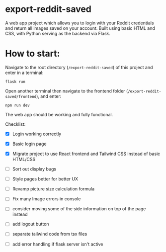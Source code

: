 # export-reddit-saved

A web app project which allows you to login with your Reddit credentials and return all images saved on your account.
Built using basic HTML and CSS, with Python serving as the backend via Flask.

# How to start:

Navigate to the root directory (`/export-reddit-saved`) of this project and enter in a terminal:

```
flask run
```

Open another terminal then navigate to the frontend folder (`/export-reddit-saved/frontend`), and enter:

```
npm run dev
```

The web app should be working and fully functional.

Checklist:
- [x] Login working correctly
- [x] Basic login page
- [x] Migrate project to use React frontend and Tailwind CSS instead of basic HTML/CSS
- [ ] Sort out display bugs
- [ ] Style pages better for better UX
- [ ] Revamp picture size calculation formula

- [ ] Fix many Image errors in console
- [ ] consider moving some of the side information on top of the page instead
- [ ] add logout button
- [ ] separate tailwind code from tsx files
- [ ] add error handling if flask server isn't active